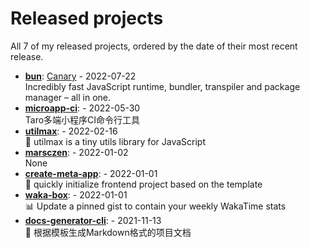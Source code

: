 # Released projects

All <!-- release_count starts -->7<!-- release_count ends --> of my released projects, ordered by the date of their most recent release.

<!-- recent_releases starts -->
* **[bun](https://github.com/oven-sh/bun)**: [Canary](https://github.com/oven-sh/bun/releases/tag/canary) - 2022-07-22
<br>Incredibly fast JavaScript runtime, bundler, transpiler and package manager – all in one.
* **[microapp-ci](https://github.com/marsczen/microapp-ci)**: [](https://github.com/marsczen/microapp-ci/releases/tag/v0.1.6) - 2022-05-30
<br>Taro多端小程序CI命令行工具
* **[utilmax](https://github.com/marsczen/utilmax)**: [](https://github.com/marsczen/utilmax/releases/tag/v1.1.0) - 2022-02-16
<br>🐝 utilmax is a tiny utils library for JavaScript 
* **[marsczen](https://github.com/marsczen/marsczen)**: [](https://github.com/marsczen/marsczen/releases/tag/v0.0.1) - 2022-01-02
<br>None
* **[create-meta-app](https://github.com/marsczen/create-meta-app)**: [](https://github.com/marsczen/create-meta-app/releases/tag/v0.0.4) - 2022-01-01
<br>🍭 quickly initialize frontend project based on the template
* **[waka-box](https://github.com/marsczen/waka-box)**: [](https://github.com/marsczen/waka-box/releases/tag/v3.0.1) - 2022-01-01
<br>📊 Update a pinned gist to contain your weekly WakaTime stats
* **[docs-generator-cli](https://github.com/marsczen/docs-generator-cli)**: [](https://github.com/marsczen/docs-generator-cli/releases/tag/v0.1.0) - 2021-11-13
<br>🦊  根据模板生成Markdown格式的项目文档
<!-- recent_releases ends -->
